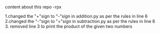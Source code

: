 content about this repo -rpx

1.changed the "+"sign to "-"sign in addition.py as per the rules in line 6
2.changed the "-"sign to "+"sign in subtraction.py as per the rules in line 6
3. removed line 3 to print the product of the given two numbers
